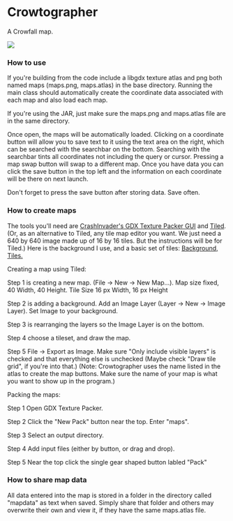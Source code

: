 # Crowtographer
A Crowfall map.

![](https://i.imgur.com/k4eAd85.png)

### How to use
If you're building from the code include a libgdx texture atlas and png both named maps (maps.png, maps.atlas) in the base directory. Running the main class should automatically create the coordinate data associated with each map and also load each map.

If you're using the JAR, just make sure the maps.png and maps.atlas file are in the same directory.

Once open, the maps will be automatically loaded. Clicking on a coordinate button will allow you to save text to it using the text area on the right, which can be searched with the searchbar on the bottom. Searching with the searchbar tints all coordinates not including the query or cursor. Pressing a map swap button will swap to a different map. Once you have data you can click the save button in the top left and the information on each coordinate will be there on next launch.

Don't forget to press the save button after storing data. Save often.


### How to create maps
The tools you'll need are [CrashInvader's GDX Texture Packer GUI](https://github.com/crashinvaders/gdx-texture-packer-gui) and [Tiled](https://www.mapeditor.org/).
(Or, as an alternative to Tiled, any tile map editor you want. We just need a 640 by 640 image made up of 16 by 16 tiles. But the instructions will be for Tiled.)
Here is the background I use, and a basic set of tiles: [Background,](https://i.imgur.com/IuJbeYu.png) [Tiles.](https://i.imgur.com/GE2svba.png)

Creating a map using Tiled:

Step 1 is creating a new map. (File -> New -> New Map...). Map size fixed, 40 Width, 40 Height. Tile Size 16 px Width, 16 px Height

Step 2 is adding a background. Add an Image Layer (Layer -> New -> Image Layer). Set Image to your background.

Step 3 is rearranging the layers so the Image Layer is on the bottom.

Step 4 choose a tileset, and draw the map.

Step 5 File -> Export as Image. Make sure "Only include visible layers" is checked and that everything else is unchecked (Maybe check "Draw tile grid", if you're into that.)
(Note: Crowtographer uses the name listed in the atlas to create the map buttons. Make sure the name of your map is what you want to show up in the program.)

Packing the maps:

Step 1 Open GDX Texture Packer.

Step 2 Click the "New Pack" button near the top. Enter "maps".

Step 3 Select an output directory.

Step 4 Add input files (either by button, or drag and drop).

Step 5 Near the top click the single gear shaped button labled "Pack"

### How to share map data
All data entered into the map is stored in a folder in the directory called "mapdata" as text when saved. Simply share that folder and others may overwrite their own and view it, if they have the same maps.atlas file.
